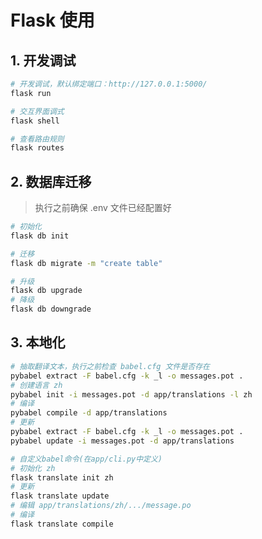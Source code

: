 # Flask 使用

## 1. 开发调试

```bash
# 开发调试，默认绑定端口：http://127.0.0.1:5000/
flask run
```

```bash
# 交互界面调式
flask shell
```

```bash
# 查看路由规则
flask routes
```

## 2. 数据库迁移

> 执行之前确保 .env 文件已经配置好

```bash
# 初始化
flask db init
```

```bash
# 迁移
flask db migrate -m "create table"
```

```bash
# 升级
flask db upgrade
# 降级
flask db downgrade
```

## 3. 本地化

```bash
# 抽取翻译文本，执行之前检查 babel.cfg 文件是否存在
pybabel extract -F babel.cfg -k _l -o messages.pot .
# 创建语言 zh
pybabel init -i messages.pot -d app/translations -l zh
# 编译
pybabel compile -d app/translations
# 更新
pybabel extract -F babel.cfg -k _l -o messages.pot .
pybabel update -i messages.pot -d app/translations
```

```bash
# 自定义babel命令(在app/cli.py中定义)
# 初始化 zh
flask translate init zh
# 更新
flask translate update
# 编辑 app/translations/zh/.../message.po
# 编译
flask translate compile
```
